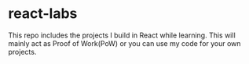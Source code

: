 ﻿# react-labs
This repo includes the projects I build in React while learning. This will mainly act as Proof of Work(PoW) or you can use my code for your own projects.
